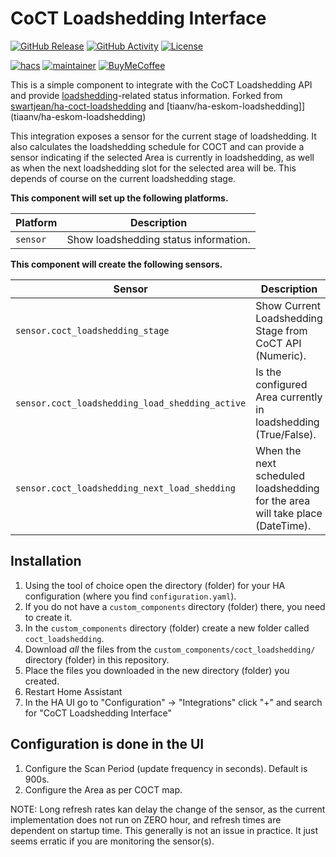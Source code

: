 # CoCT Loadshedding Interface

[![GitHub Release][releases-shield]][releases]
[![GitHub Activity][commits-shield]][commits]
[![License][license-shield]](LICENSE)

[![hacs][hacsbadge]][hacs]
[![maintainer][maintenance-shield]][maintainer]
[![BuyMeCoffee][buymecoffeebadge]][buymecoffee]

This is a simple component to integrate with the CoCT Loadshedding API and provide [loadshedding](https://en.wikipedia.org/wiki/South_African_energy_crisis)-related status information.
Forked from [swartjean/ha-coct-loadshedding](swartjean/ha-coct-loadshedding) and [tiaanv/ha-eskom-loadshedding]](tiaanv/ha-eskom-loadshedding)

This integration exposes a sensor for the current stage of loadshedding. It also calculates the loadshedding schedule for COCT and can provide a sensor indicating if the selected Area is currently in loadshedding, as well as when the next loadshedding slot for the selected area will be. This depends of course on the current loadshedding stage.

**This component will set up the following platforms.**

Platform | Description
-- | --
`sensor` | Show loadshedding status information.

**This component will create the following sensors.**

Sensor | Description
-- | --
`sensor.coct_loadshedding_stage` | Show Current Loadshedding Stage from CoCT API (Numeric).
`sensor.coct_loadshedding_load_shedding_active` | Is the configured Area currently in loadshedding (True/False).
`sensor.coct_loadshedding_next_load_shedding` | When the next scheduled loadshedding for the area will take place (DateTime).

## Installation

1. Using the tool of choice open the directory (folder) for your HA configuration (where you find `configuration.yaml`).
2. If you do not have a `custom_components` directory (folder) there, you need to create it.
3. In the `custom_components` directory (folder) create a new folder called `coct_loadshedding`.
4. Download _all_ the files from the `custom_components/coct_loadshedding/` directory (folder) in this repository.
5. Place the files you downloaded in the new directory (folder) you created.
6. Restart Home Assistant
7. In the HA UI go to "Configuration" -> "Integrations" click "+" and search for "CoCT Loadshedding Interface"

## Configuration is done in the UI

1. Configure the Scan Period (update frequency in seconds). Default is 900s.
2. Configure the Area as per COCT map.

NOTE: Long refresh rates kan delay the change of the sensor, as the current implementation does not run on ZERO hour, and refresh times are dependent on startup time. This generally is not an issue in practice. It just seems erratic if you are monitoring the sensor(s).

<!---->

[buymecoffee]: https://www.buymeacoffee.com/tinuva
[buymecoffeebadge]: https://img.shields.io/badge/buy%20me%20a%20coffee-donate-yellow.svg?style=for-the-badge
[commits-shield]: https://img.shields.io/github/commit-activity/y/tinuva/ha-coct-loadshedding.svg?style=for-the-badge
[commits]: https://github.com/tinuva/ha-coct-loadshedding/commits/master
[hacs]: https://github.com/custom-components/hacs
[hacsbadge]: https://img.shields.io/badge/HACS-Default-orange.svg?style=for-the-badge
[license-shield]: https://img.shields.io/github/license/tinuva/ha-coct-loadshedding.svg?style=for-the-badge
[maintenance-shield]: https://img.shields.io/badge/maintainer-%20%40tinuva-blue.svg?style=for-the-badge
[maintainer]: https://github.com/tinuva
[releases-shield]: https://img.shields.io/github/v/release/tinuva/ha-coct-loadshedding?style=for-the-badge
[releases]: https://github.com/tinuva/ha-coct-loadshedding/releases
